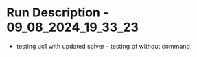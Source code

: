 # Run Description - 09_08_2024_19_33_23

- testing uc1 with updated solver - testing pf without command

